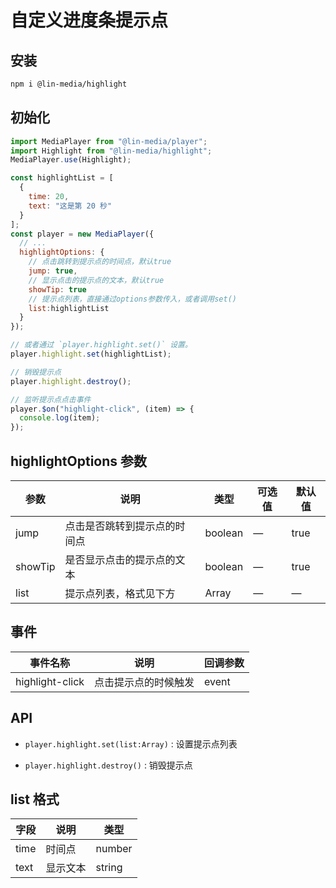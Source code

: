 # 自定义进度条提示点

## 安装

```bash
npm i @lin-media/highlight
```

## 初始化

```javascript
import MediaPlayer from "@lin-media/player";
import Highlight from "@lin-media/highlight";
MediaPlayer.use(Highlight);

const highlightList = [
  {
    time: 20,
    text: "这是第 20 秒"
  }
];
const player = new MediaPlayer({
  // ...
  highlightOptions: {
    // 点击跳转到提示点的时间点，默认true
    jump: true,
    // 显示点击的提示点的文本，默认true
    showTip: true
    // 提示点列表，直接通过options参数传入，或者调用set()
    list:highlightList
  }
});

// 或者通过 `player.highlight.set()` 设置。
player.highlight.set(highlightList);

// 销毁提示点
player.highlight.destroy();

// 监听提示点点击事件
player.$on("highlight-click", (item) => {
  console.log(item);
});
```

## highlightOptions 参数

| 参数    | 说明                         | 类型    | 可选值 | 默认值 |
| ------- | ---------------------------- | ------- | ------ | ------ |
| jump    | 点击是否跳转到提示点的时间点 | boolean | —      | true   |
| showTip | 是否显示点击的提示点的文本   | boolean | —      | true   |
| list    | 提示点列表，格式见下方       | Array   | —      | —      |

## 事件

| 事件名称        | 说明                 | 回调参数 |
| --------------- | -------------------- | -------- |
| highlight-click | 点击提示点的时候触发 | event    |

## API

- `player.highlight.set(list:Array)` : 设置提示点列表

- `player.highlight.destroy()` : 销毁提示点

## list 格式

| 字段 | 说明     | 类型    |
| ---- | -------- | ------- |
| time | 时间点   | number |
| text | 显示文本 | string  |

